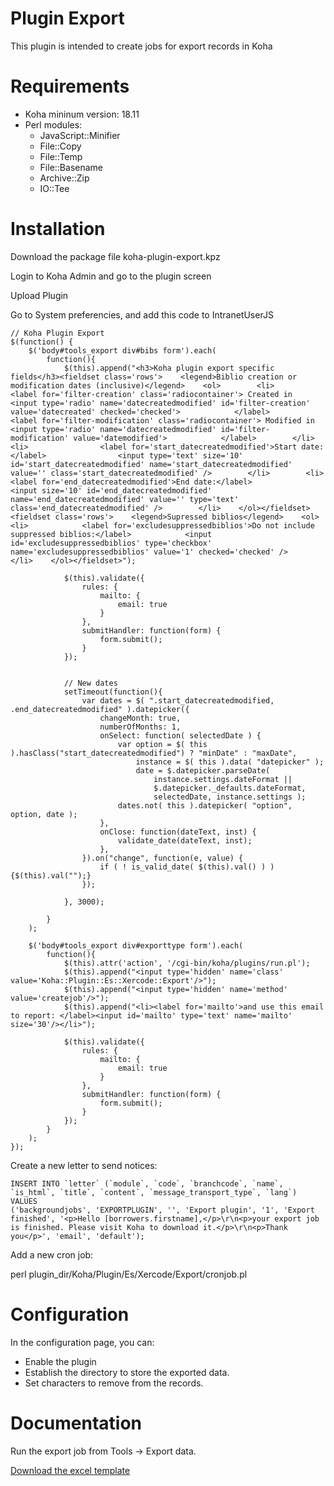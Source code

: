 # Plugin Export

This plugin is intended to create jobs for export records in Koha

# Requirements

- Koha mininum version: 18.11
- Perl modules:
    - JavaScript::Minifier
    - File::Copy
    - File::Temp
    - File::Basename
    - Archive::Zip
    - IO::Tee

# Installation

Download the package file koha-plugin-export.kpz

Login to Koha Admin and go to the plugin screen

Upload Plugin

Go to System preferencies, and add this code to IntranetUserJS


```
// Koha Plugin Export
$(function() {
	$('body#tools_export div#bibs form').each(
		function(){ 
			$(this).append("<h3>Koha plugin export specific fields</h3><fieldset class='rows'>    <legend>Biblio creation or modification dates (inclusive)</legend>    <ol>        <li>            <label for='filter-creation' class='radiocontainer'> Created in                <input type='radio' name='datecreatedmodified' id='filter-creation' value='datecreated' checked='checked'>            </label>            <label for='filter-modification' class='radiocontainer'> Modified in                <input type='radio' name='datecreatedmodified' id='filter-modification' value='datemodified'>            </label>        </li>        <li>                <label for='start_datecreatedmodified'>Start date:</label>                <input type='text' size='10' id='start_datecreatedmodified' name='start_datecreatedmodified' value='' class='start_datecreatedmodified' />        </li>        <li>            <label for='end_datecreatedmodified'>End date:</label>            <input size='10' id='end_datecreatedmodified' name='end_datecreatedmodified' value='' type='text' class='end_datecreatedmodified' />        </li>    </ol></fieldset><fieldset class='rows'>    <legend>Supressed biblios</legend>    <ol>        <li>            <label for='excludesuppressedbiblios'>Do not include suppressed biblios:</label>            <input id='excludesuppressedbiblios' type='checkbox' name='excludesuppressedbiblios' value='1' checked='checked' />        </li>    </ol></fieldset>");

			$(this).validate({
		        rules: {
		            mailto: {
		                email: true
		            }
		        },
		        submitHandler: function(form) {
				    form.submit();
				}
		    });


		    // New dates
		    setTimeout(function(){
			    var dates = $( ".start_datecreatedmodified, .end_datecreatedmodified" ).datepicker({
			        changeMonth: true,
			        numberOfMonths: 1,
			        onSelect: function( selectedDate ) {
			            var option = $( this ).hasClass("start_datecreatedmodified") ? "minDate" : "maxDate",
			                instance = $( this ).data( "datepicker" );
			                date = $.datepicker.parseDate(
			                    instance.settings.dateFormat ||
			                    $.datepicker._defaults.dateFormat,
			                    selectedDate, instance.settings );
			            dates.not( this ).datepicker( "option", option, date );
			        },
			        onClose: function(dateText, inst) {
			            validate_date(dateText, inst);
			        },
			    }).on("change", function(e, value) {
			        if ( ! is_valid_date( $(this).val() ) ) {$(this).val("");}
			    });

		    }, 3000);

		}
	);

	$('body#tools_export div#exporttype form').each(
		function(){ 
			$(this).attr('action', '/cgi-bin/koha/plugins/run.pl');
			$(this).append("<input type='hidden' name='class' value='Koha::Plugin::Es::Xercode::Export'/>");
			$(this).append("<input type='hidden' name='method' value='createjob'/>");
			$(this).append("<li><label for='mailto'>and use this email to report: </label><input id='mailto' type='text' name='mailto' size='30'/></li>");

			$(this).validate({
		        rules: {
		            mailto: {
		                email: true
		            }
		        },
		        submitHandler: function(form) {
				    form.submit();
				}
		    });
		}
	);
});
```

Create a new letter to send notices:

```
INSERT INTO `letter` (`module`, `code`, `branchcode`, `name`, `is_html`, `title`, `content`, `message_transport_type`, `lang`) VALUES
('backgroundjobs', 'EXPORTPLUGIN', '', 'Export plugin', '1', 'Export finished', '<p>Hello [borrowers.firstname],</p>\r\n<p>your export job is finished. Please visit Koha to download it.</p>\r\n<p>Thank you</p>', 'email', 'default');
```

Add a new cron job:

perl plugin_dir/Koha/Plugin/Es/Xercode/Export/cronjob.pl

# Configuration

In the configuration page, you can:
- Enable the plugin
- Establish the directory to store the exported data.
- Set characters to remove from the records.

# Documentation

Run the export job from Tools -> Export data.

[Download the excel template](doc/template.xlsx)
